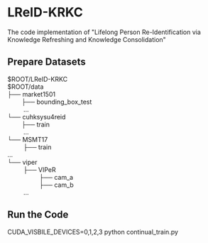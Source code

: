 # LReID-KRKC
The code implementation of "Lifelong Person Re-Identification via Knowledge Refreshing and Knowledge Consolidation"
## Prepare Datasets
$ROOT/LReID-KRKC  
$ROOT/data  
├── market1501  
&emsp; &emsp;├── bounding_box_test  
&emsp; &emsp; ...  
└── cuhksysu4reid  
&emsp;&emsp; ├── train  
 &emsp; &emsp; ...  
└── MSMT17  
 &emsp; &emsp; ├── train  
         ...  
└── viper  
 &emsp; &emsp; ├── VIPeR    
&emsp; &emsp; &emsp; &emsp; ├── cam_a  
&emsp; &emsp; &emsp; &emsp; ├── cam_b  
 &emsp; &emsp; ...  	
## Run the Code
CUDA_VISBILE_DEVICES=0,1,2,3 python continual_train.py
